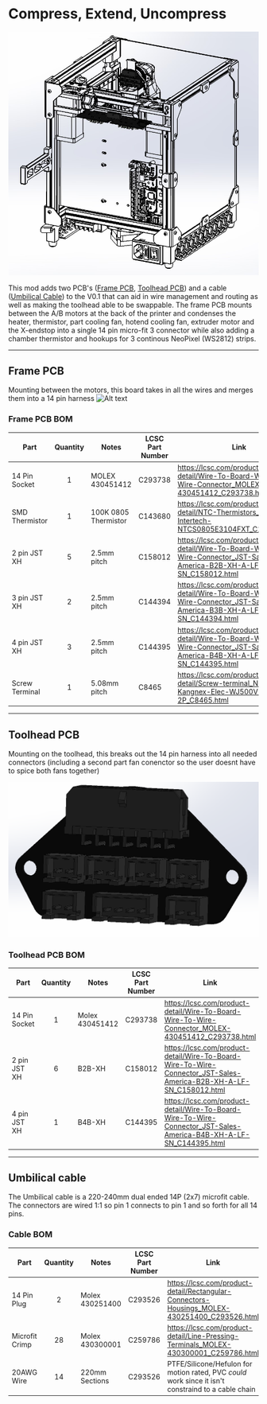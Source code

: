 # Compress, Extend, Uncompress

![Solidworks overview of the PCB's](/V0-Umbilical/Images/Overview.png?raw=true "Title")

This mod adds two PCB's ([Frame PCB](#frame-pcb), [Toolhead PCB](#toolhead-pcb)) and a cable ([Umbilical Cable](#umbilical-cable)) to the V0.1 that can aid in wire management and routing as well as making the toolhead able to be swappable.
The frame PCB mounts between the A/B motors at the back of the printer and condenses the heater, thermistor, part cooling fan, hotend cooling fan, extruder motor and the X-endstop into a single 14 pin micro-fit 3 connector while also adding a chamber thermistor and hookups for 3 continous NeoPixel (WS2812) strips.

----

## Frame PCB
Mounting between the motors, this board takes in all the wires and merges them into a 14 pin harness
![Alt text](/V0-Umbilical/Images/Frame_PCB.png?raw=true "Title")


### Frame PCB BOM
| Part      | Quantity | Notes | LCSC Part Number | Link |
| ----------- | :-: | ----------- | ----------- |----------- |
| 14 Pin Socket   |  1 | MOLEX 430451412 | C293738   | https://lcsc.com/product-detail/Wire-To-Board-Wire-To-Wire-Connector_MOLEX-430451412_C293738.html |
| SMD Thermistor  |  1 | 100K 0805 Thermistor | C143680   | https://lcsc.com/product-detail/NTC-Thermistors_Vishay-Intertech-NTCS0805E3104FXT_C143680.html |
| 2 pin JST XH    |  5 | 2.5mm pitch | C158012   | https://lcsc.com/product-detail/Wire-To-Board-Wire-To-Wire-Connector_JST-Sales-America-B2B-XH-A-LF-SN_C158012.html |
| 3 pin JST XH    |  2 | 2.5mm pitch | C144394   | https://lcsc.com/product-detail/Wire-To-Board-Wire-To-Wire-Connector_JST-Sales-America-B3B-XH-A-LF-SN_C144394.html |
| 4 pin JST XH    |  3 | 2.5mm pitch | C144395   | https://lcsc.com/product-detail/Wire-To-Board-Wire-To-Wire-Connector_JST-Sales-America-B4B-XH-A-LF-SN_C144395.html |
| Screw Terminal  |  1 | 5.08mm pitch | C8465     | https://lcsc.com/product-detail/Screw-terminal_Ningbo-Kangnex-Elec-WJ500V-5-08-2P_C8465.html |

----

## Toolhead PCB

Mounting on the toolhead, this breaks out the 14 pin harness into all needed connectors (including a second part fan conenctor so the user doesnt have to spice both fans together)

![Alt text](/V0-Umbilical/Images/Toolhead_PCB_Overview.png?raw=true "Title")


### Toolhead PCB BOM
| Part      | Quantity | Notes | LCSC Part Number | Link |
| ----------- | :-: | ----------- | ----------- |----------- |
| 14 Pin Socket   | 1 |  Molex 430451412  | C293738   | https://lcsc.com/product-detail/Wire-To-Board-Wire-To-Wire-Connector_MOLEX-430451412_C293738.html |
| 2 pin JST XH    | 6 |  B2B-XH  | C158012   | https://lcsc.com/product-detail/Wire-To-Board-Wire-To-Wire-Connector_JST-Sales-America-B2B-XH-A-LF-SN_C158012.html |
| 4 pin JST XH    | 1 |  B4B-XH  | C144395   | https://lcsc.com/product-detail/Wire-To-Board-Wire-To-Wire-Connector_JST-Sales-America-B4B-XH-A-LF-SN_C144395.html |

---

## Umbilical cable

The Umbilical cable is a 220-240mm dual ended 14P (2x7) microfit cable. The connectors are wired 1:1 so pin 1 connects to pin 1 and so forth for all 14 pins.

### Cable BOM
| Part      | Quantity | Notes | LCSC Part Number | Link |
| ----------- | :-: | ----------- | ----------- |----------- |
| 14 Pin Plug     | 2  | Molex 430251400 | C293526   | https://lcsc.com/product-detail/Rectangular-Connectors-Housings_MOLEX-430251400_C293526.html |
| Microfit Crimp  | 28 | Molex 430300001 | C259786   | https://lcsc.com/product-detail/Line-Pressing-Terminals_MOLEX-430300001_C259786.html |
| 20AWG Wire      | 14 | 220mm Sections  | C293526   | PTFE/Silicone/Hefulon for motion rated, PVC *could* work since it isn't constraind to a cable chain |
